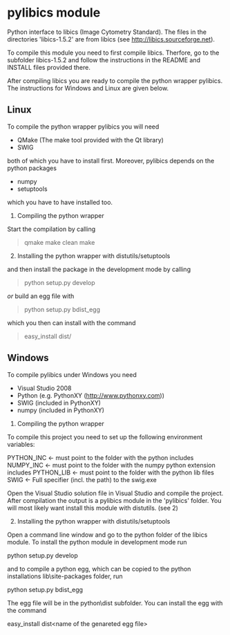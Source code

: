 # pylibics module

Python interface to libics (Image Cytometry Standard). The files in the
directories 'libics-1.5.2' are from libics
(see http://libics.sourceforge.net).

To compile this module you need to first compile libics. Therfore, go to the
subfolder libics-1.5.2 and follow the instructions in the README and INSTALL
files provided there.

After compiling libics you are ready to compile the python wrapper pylibics.
The instructions for Windows and Linux are given below.

## Linux

To compile the python wrapper pylibics you will need

 - QMake (The make tool provided with the Qt library)
 - SWIG

both of which you have to install first.
Moreover, pylibics depends on the python packages

 - numpy
 - setuptools

which you have to have installed too.

1) Compiling the python wrapper

Start the compilation by calling

 > qmake
 > make clean
 > make

2) Installing the python wrapper with distutils/setuptools

and then install the package in the development mode by calling

 > python setup.py develop

_or_ build an egg file with

 > python setup.py bdist_egg

which you then can install with the command

 > easy_install dist/<name of the genareted egg file>

## Windows

To compile pylibics under Windows you need

 - Visual Studio 2008
 - Python (e.g. PythonXY (http://www.pythonxy.com))
 - SWIG (included in PythonXY)
 - numpy (included in PythonXY)

1) Compiling the python wrapper

To compile this project you need to set up the following environment variables:

PYTHON_INC <- must point to the folder with the python includes
NUMPY_INC <- must point to the folder with the numpy python extension includes
PYTHON_LIB <- must point to the folder with the python lib files
SWIG <- Full specifier (incl. the path) to the swig.exe

Open the Visual Studio solution file in Visual Studio and compile the project.
After compilation the output is a pylibics module in the 'pylibics' folder.
You will most likely want install this module with distutils. (see 2)

2) Installing the python wrapper with distutils/setuptools

Open a command line window and go to the python folder of the libics module.
To install the python module in development mode run

 python setup.py develop

and to compile a python egg, which can be copied to the python installations
lib\site-packages folder, run

 python setup.py bdist_egg

The egg file will be in the python\dist subfolder.
You can install the egg with the command

 easy_install dist\<name of the genareted egg file>

